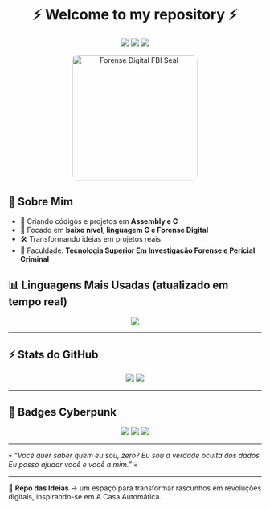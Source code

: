 <h1 align="center">⚡ Welcome to my repository ⚡</h1>

<p align="center">
  <img src="https://img.shields.io/badge/Forense%20Digital-ON-green?style=for-the-badge&logo=linux&logoColor=black" />
  <img src="https://img.shields.io/badge/Assembly-💀-purple?style=for-the-badge" />
  <img src="https://img.shields.io/badge/C-Language-blue?style=for-the-badge&logo=c&logoColor=white" />
</p>

<p align="center">
  <img src="https://raw.githubusercontent.com/DarkyHArry/meu-repo/main/assets/[![FBI.jpg](https://i.postimg.cc/wM9wQDKD/FBI.jpg)](https://postimg.cc/34bjK4xw)" 
       alt="Forense Digital FBI Seal" 
       width="250" 
       style="border-radius:10px;"/>
</p>

## 🚀 Sobre Mim
- 💾 Criando códigos e projetos em **Assembly e C**  
- 🔬 Focado em **baixo nível, linguagem C e Forense Digital**  
- 🛠️ Transformando ideias em projetos reais  
- 🌌 Faculdade: **Tecnologia Superior Em Investigação Forense e Perícial Criminal**  


## 📊 Linguagens Mais Usadas (atualizado em tempo real)

<p align="center">
  <img src="https://github-readme-stats.vercel.app/api/top-langs/?username=DarkyHArry&layout=compact&theme=tokyonight&hide_border=true&langs_count=10" />
</p>

---

## ⚡ Stats do GitHub

<p align="center">
  <img src="https://github-readme-stats.vercel.app/api?username=DarkyHArry&show_icons=true&theme=radical&hide_border=true" />
  <img src="https://github-readme-streak-stats.herokuapp.com?user=DarkyHArry&theme=neon-dark&hide_border=true" />
</p>

---

## 🎨 Badges Cyberpunk

<p align="center">
  <img src="https://img.shields.io/badge/NeoTokyo-Terminal-green?style=for-the-badge&logo=matrix&logoColor=white" />
  <img src="https://img.shields.io/badge/Forense-Digital-purple?style=for-the-badge&logo=torproject&logoColor=white" />
  <img src="https://img.shields.io/badge/Coding-Assembly%20%26%20C-blue?style=for-the-badge&logo=gnuemacs&logoColor=white" />
</p>

---

💀 *“Você quer saber quem eu sou, zero? Eu sou a verdade oculta dos dados. Eu posso ajudar você e você a mim.”* 💀  

---

🔮 **Repo das Ideias** → um espaço para transformar rascunhos em revoluções digitais, inspirando-se em A Casa Automática.  
